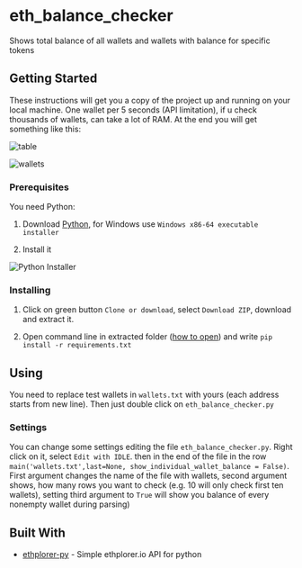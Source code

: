 # eth_balance_checker

Shows total balance of all wallets and wallets with balance for specific tokens

## Getting Started

These instructions will get you a copy of the project up and running on your local machine. One wallet per 5 seconds (API limitation), if u check thousands of wallets, can take a lot of RAM.  At the end you will get something like this:

![table](http://i65.tinypic.com/xojzp2.png)

![wallets](http://i64.tinypic.com/bgedtx.png)


### Prerequisites

You need Python:

1. Download [Python](https://www.python.org/downloads/release/python-370/), for Windows use ```Windows x86-64 executable installer```

2. Install it 

![Python Installer](http://i63.tinypic.com/oggqbn.png)


### Installing

1. Click on green button ```Clone or download```, select ```Download ZIP```, download and extract it.

2. Open command line in extracted folder ([how to open](https://www.thewindowsclub.com/how-to-open-command-prompt-from-right-click-menu)) and write ```pip install -r requirements.txt```


## Using

You need to replace test wallets in ```wallets.txt``` with yours (each  address starts from new line). Then just double click on  ```eth_balance_checker.py```

### Settings

You can change some settings editing the file ```eth_balance_checker.py```. Right click on it, select ```Edit with IDLE```. then in the end of the file in the row ```main('wallets.txt',last=None, show_individual_wallet_balance = False)```. First argument changes the name of the file with wallets, second argument shows, how many rows you want to check (e.g. 10 will only check first ten wallets), setting third argument to ```True``` will show you balance of every nonempty wallet during parsing)

## Built With

* [ethplorer-py](https://github.com/guillelo11/ethplorer-py) - Simple ethplorer.io API for python
